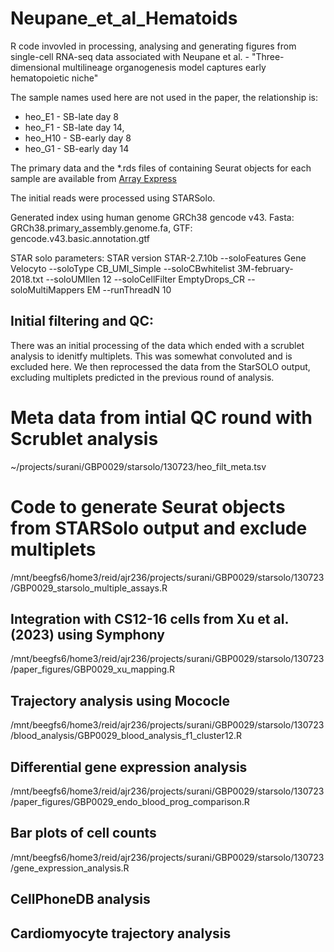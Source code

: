 # Neupane_et_al_Hematoids
R code invovled in processing, analysing and generating figures from single-cell RNA-seq data associated with Neupane et al. - "Three-dimensional multilineage organogenesis model captures early hematopoietic niche"

The sample names used here are not used in the paper, the relationship is:

* heo_E1 - SB-late day 8
* heo_F1 - SB-late day 14,
* heo_H10 - SB-early day 8
* heo_G1 - SB-early day 14

The primary data and the *.rds files of containing Seurat objects for each sample are available from [Array Express](https://www.ebi.ac.uk/biostudies/arrayexpress/studies/E-MTAB-13632)

The initial reads were processed using STARSolo. 

Generated index using human genome GRCh38 gencode v43. 
Fasta: GRCh38.primary_assembly.genome.fa, 
GTF: gencode.v43.basic.annotation.gtf

STAR solo parameters:
STAR version STAR-2.7.10b
--soloFeatures Gene Velocyto 
--soloType CB_UMI_Simple
--soloCBwhitelist 3M-february-2018.txt
--soloUMIlen 12 
--soloCellFilter EmptyDrops_CR 
--soloMultiMappers EM 
--runThreadN 10 


## Initial filtering and QC:

There was an initial processing of the data which ended with a scrublet analysis to idenitfy multiplets. This was somewhat convoluted and is excluded here. We then reprocessed the data from the StarSOLO output, excluding multiplets predicted in the previous round of analysis.

# Meta data from intial QC round with Scrublet analysis
~/projects/surani/GBP0029/starsolo/130723/heo_filt_meta.tsv

# Code to generate Seurat objects from STARSolo output and exclude multiplets 
/mnt/beegfs6/home3/reid/ajr236/projects/surani/GBP0029/starsolo/130723/GBP0029_starsolo_multiple_assays.R

## Integration with CS12-16 cells from Xu et al. (2023) using Symphony 

/mnt/beegfs6/home3/reid/ajr236/projects/surani/GBP0029/starsolo/130723/paper_figures/GBP0029_xu_mapping.R

## Trajectory analysis using Mococle

/mnt/beegfs6/home3/reid/ajr236/projects/surani/GBP0029/starsolo/130723/blood_analysis/GBP0029_blood_analysis_f1_cluster12.R

## Differential gene expression analysis

/mnt/beegfs6/home3/reid/ajr236/projects/surani/GBP0029/starsolo/130723/paper_figures/GBP0029_endo_blood_prog_comparison.R

## Bar plots of cell counts

/mnt/beegfs6/home3/reid/ajr236/projects/surani/GBP0029/starsolo/130723/gene_expression_analysis.R

## CellPhoneDB analysis

## Cardiomyocyte trajectory analysis


